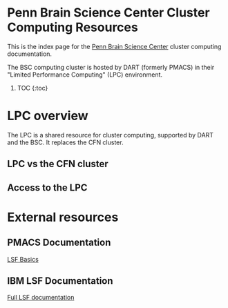 # Penn Brain Science Center Cluster Computing Resources

This is the index page for the [Penn Brain Science
Center](https://pennbrain.upenn.edu) cluster computing documentation. 

The BSC computing cluster is hosted by DART (formerly PMACS) in their "Limited
Performance Computing" (LPC) environment. 

1. TOC {:toc}

# LPC overview

The LPC is a shared resource for cluster computing, supported by DART and the
BSC. It replaces the CFN cluster. 

## LPC vs the CFN cluster


## Access to the LPC


# External resources

## PMACS Documentation
[LSF Basics](https://wiki.pmacs.upenn.edu/public/LSF_Basics) 

## IBM LSF Documentation

[Full LSF
documentation](https://www.ibm.com/support/knowledgecenter/en/SSWRJV_10.1.0/lsf_welcome/lsf_welcome.html)





